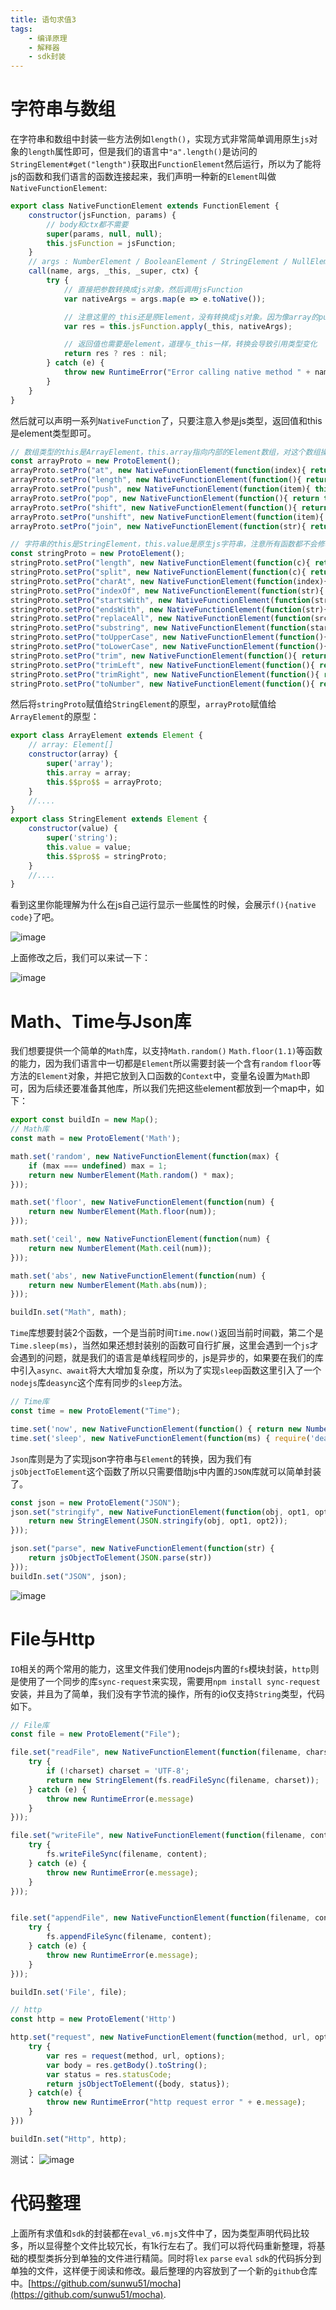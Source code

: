 ```yaml
---
title: 语句求值3
tags:
    - 编译原理
    - 解释器
    - sdk封装
---
```

# 字符串与数组
在字符串和数组中封装一些方法例如`length()`，实现方式非常简单调用原生`js`对象的`length`属性即可，但是我们的语言中`"a".length()`是访问的`StringElement#get("length")`获取出`FunctionElement`然后运行，所以为了能将js的函数和我们语言的函数连接起来，我们声明一种新的`Element`叫做`NativeFunctionElement`:
```js
export class NativeFunctionElement extends FunctionElement {
    constructor(jsFunction, params) {
        // body和ctx都不需要
        super(params, null, null);
        this.jsFunction = jsFunction;
    }
    // args : NumberElement / BooleanElement / StringElement / NullElement
    call(name, args, _this, _super, ctx) {
        try {
            // 直接把参数转换成js对象，然后调用jsFunction
            var nativeArgs = args.map(e => e.toNative());

            // 注意这里的_this还是原Element，没有转换成js对象。因为像array的push操作需要修改的是_this的
            var res = this.jsFunction.apply(_this, nativeArgs);

            // 返回值也需要是element，道理与_this一样，转换会导致引用类型变化
            return res ? res : nil;
        } catch (e) {
            throw new RuntimeError("Error calling native method " + name + ":" + e.message);
        }
    }
}
```
然后就可以声明一系列`NativeFunction`了，只要注意入参是js类型，返回值和this是element类型即可。
```js
// 数组类型的this是ArrayElement，this.array指向内部的Element数组，对这个数组操作即可。
const arrayProto = new ProtoElement();
arrayProto.setPro("at", new NativeFunctionElement(function(index){ return this.array[index]; }));
arrayProto.setPro("length", new NativeFunctionElement(function(){ return new NumberElement(this.array.length); }));
arrayProto.setPro("push", new NativeFunctionElement(function(item){ this.array.push(jsObjectToElement(item)); }));
arrayProto.setPro("pop", new NativeFunctionElement(function(){ return this.array.pop(); }));
arrayProto.setPro("shift", new NativeFunctionElement(function(){ return this.array.shift(); }));
arrayProto.setPro("unshift", new NativeFunctionElement(function(item){ this.array.unshift(jsObjectToElement(item)); }));
arrayProto.setPro("join", new NativeFunctionElement(function(str){ return new StringElement(this.array.map(item=>item.toString()).join(str)); }));

// 字符串的this是StringElement，this.value是原生js字符串，注意所有函数都不会修改这个value，而是返回新的StringElement
const stringProto = new ProtoElement();
stringProto.setPro("length", new NativeFunctionElement(function(c){ return new NumberElement(this.value.length);}));
stringProto.setPro("split", new NativeFunctionElement(function(c){ return new ArrayElement(this.value.split(c).map(item => new StringElement(item)));}));
stringProto.setPro("charAt", new NativeFunctionElement(function(index){ return new StringElement(this.value[index]) }));
stringProto.setPro("indexOf", new NativeFunctionElement(function(str){ return new NumberElement(this.value.indexOf(str)) }));
stringProto.setPro("startsWith", new NativeFunctionElement(function(str){ return this.value.startsWith(str) ? trueElement :falseElement }));
stringProto.setPro("endsWith", new NativeFunctionElement(function(str){ return this.value.endsWith(str) ? trueElement :falseElement }));
stringProto.setPro("replaceAll", new NativeFunctionElement(function(src, des){ return new StringElement(this.value.replaceAll(src, des)) }));
stringProto.setPro("substring", new NativeFunctionElement(function(start, end){ return new StringElement(this.value.substring(start, end)) }));
stringProto.setPro("toUpperCase", new NativeFunctionElement(function(){ return new StringElement(this.value.toUpperCase()) }));
stringProto.setPro("toLowerCase", new NativeFunctionElement(function(){ return new StringElement(this.value.toLowerCase()) }));
stringProto.setPro("trim", new NativeFunctionElement(function(){ return new StringElement(this.value.trim()) }));
stringProto.setPro("trimLeft", new NativeFunctionElement(function(){ return new StringElement(this.value.trimLeft()) }));
stringProto.setPro("trimRight", new NativeFunctionElement(function(){ return new StringElement(this.value.trimRight()) }));
stringProto.setPro("toNumber", new NativeFunctionElement(function(){ return isNaN(this.value) ? new NumberElement(NaN) : new NumberElement(parseFloat(this.value)) }));
```
然后将`stringProto`赋值给`StringElement`的原型，`arrayProto`赋值给`ArrayElement`的原型：
```js
export class ArrayElement extends Element {
    // array: Element[]
    constructor(array) {
        super('array');
        this.array = array;
        this.$$pro$$ = arrayProto;
    }
    //....
}
export class StringElement extends Element {
    constructor(value) {
        super('string');
        this.value = value;
        this.$$pro$$ = stringProto;
    }
    //....
}
```
看到这里你能理解为什么在js自己运行显示一些属性的时候，会展示`f(){native code}`了吧。

![image](https://i.imgur.com/q9mLJy1.png)

上面修改之后，我们可以来试一下：

![image](https://i.imgur.com/KNmjCD2.png)

# Math、Time与Json库
我们想要提供一个简单的`Math`库，以支持`Math.random()` `Math.floor(1.1)`等函数的能力，因为我们语言中一切都是`Element`所以需要封装一个含有`random` `floor`等方法的`Element`对象，并把它放到入口函数的`Context`中，变量名设置为`Math`即可，因为后续还要准备其他库，所以我们先把这些element都放到一个map中，如下：
```js
export const buildIn = new Map();
// Math库
const math = new ProtoElement('Math');

math.set('random', new NativeFunctionElement(function(max) {
    if (max === undefined) max = 1;
    return new NumberElement(Math.random() * max);
}));

math.set('floor', new NativeFunctionElement(function(num) {
    return new NumberElement(Math.floor(num));
}));

math.set('ceil', new NativeFunctionElement(function(num) {
    return new NumberElement(Math.ceil(num));
}));

math.set('abs', new NativeFunctionElement(function(num) {
    return new NumberElement(Math.abs(num));
}));

buildIn.set("Math", math);
```
`Time`库想要封装2个函数，一个是当前时间`Time.now()`返回当前时间戳，第二个是`Time.sleep(ms)`，当然如果还想封装别的函数可自行扩展，这里会遇到一个`js`才会遇到的问题，就是我们的语言是单线程同步的，js是异步的，如果要在我们的库中引入`async、await`将大大增加复杂度，所以为了实现`sleep`函数这里引入了一个`nodejs`库`deasync`这个库有同步的`sleep`方法。
```js
// Time库
const time = new ProtoElement("Time");

time.set('now', new NativeFunctionElement(function() { return new NumberElement(new Date().getTime());}));
time.set('sleep', new NativeFunctionElement(function(ms) { require('deasync').sleep(100); }));
```
`Json`库则是为了实现json字符串与`Element`的转换，因为我们有`jsObjectToElement`这个函数了所以只需要借助js中内置的`JSON`库就可以简单封装了。
```js
const json = new ProtoElement("JSON");
json.set("stringify", new NativeFunctionElement(function(obj, opt1, opt2) {
    return new StringElement(JSON.stringify(obj, opt1, opt2));
}));

json.set("parse", new NativeFunctionElement(function(str) {
    return jsObjectToElement(JSON.parse(str))
}));
buildIn.set("JSON", json);
```
![image](https://i.imgur.com/3necWsW.png)

# File与Http
`IO`相关的两个常用的能力，这里文件我们使用nodejs内置的`fs`模块封装，`http`则是使用了一个同步的库`sync-request`来实现，需要用`npm install sync-request`安装，并且为了简单，我们没有字节流的操作，所有的io仅支持`String`类型，代码如下。
```js
// File库
const file = new ProtoElement("File");

file.set("readFile", new NativeFunctionElement(function(filename, charset) {
    try {
        if (!charset) charset = 'UTF-8';
        return new StringElement(fs.readFileSync(filename, charset));
    } catch (e) {
        throw new RuntimeError(e.message)
    }
}));

file.set("writeFile", new NativeFunctionElement(function(filename, content) {
    try {
        fs.writeFileSync(filename, content);
    } catch (e) {
        throw new RuntimeError(e.message);
    }
}));


file.set("appendFile", new NativeFunctionElement(function(filename, content) {
    try {
        fs.appendFileSync(filename, content);
    } catch (e) {
        throw new RuntimeError(e.message);
    }
}));

buildIn.set('File', file);

// http
const http = new ProtoElement('Http')

http.set("request", new NativeFunctionElement(function(method, url, options){
    try {
        var res = request(method, url, options);
        var body = res.getBody().toString();
        var status = res.statusCode;
        return jsObjectToElement({body, status});
    } catch(e) {
        throw new RuntimeError("http request error " + e.message);
    }
}))

buildIn.set("Http", http);
```
测试：
![image](https://i.imgur.com/98R6lou.png)

# 代码整理
上面所有求值和`sdk`的封装都在`eval_v6.mjs`文件中了，因为类型声明代码比较多，所以显得整个文件比较冗长，有1k行左右了。我们可以将代码重新整理，将基础的模型类拆分到单独的文件进行精简。同时将`lex` `parse` `eval` `sdk`的代码拆分到单独的文件，这样便于阅读和修改。最后整理的内容放到了一个新的`github`仓库中。[https://github.com/sunwu51/mocha](https://github.com/sunwu51/mocha).

